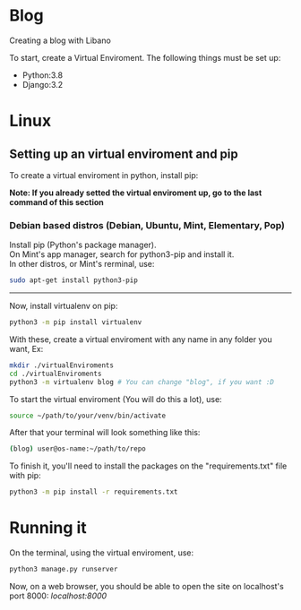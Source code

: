 # Blog

Creating a blog with Libano

To start, create a Virtual Enviroment. The following things must be set up:

- Python:3.8
- Django:3.2

# Linux

## Setting up an virtual enviroment and pip

To create a virtual enviroment in python, install pip:

**Note: If you already setted the virtual enviroment up, go to the last command of this section**

### Debian based distros (Debian, Ubuntu, Mint, Elementary, Pop)

Install pip (Python's package manager).  
On Mint's app manager, search for python3-pip and install it.  
In other distros, or Mint's rerminal, use:

```bash
sudo apt-get install python3-pip
```
***
Now, install virtualenv on pip:

```bash
python3 -m pip install virtualenv
```

With these, create a virtual enviroment with any name in any folder you want, Ex:

```bash
mkdir ./virtualEnviroments 
cd ./virtualEnviroments
python3 -m virtualenv blog # You can change "blog", if you want :D
```

To start the virtual enviroment (You will do this a lot), use:

```bash
source ~/path/to/your/venv/bin/activate
```

After that your terminal will look something like this:

```bash
(blog) user@os-name:~/path/to/repo
```

To finish it, you'll need to install the packages on the "requirements.txt" file with pip:

```bash
python3 -m pip install -r requirements.txt
```
# Running it

On the terminal, using the virtual enviroment, use:

```bash
python3 manage.py runserver
```

Now, on a web browser, you should be able to open the site on localhost's port 8000: *localhost:8000*
